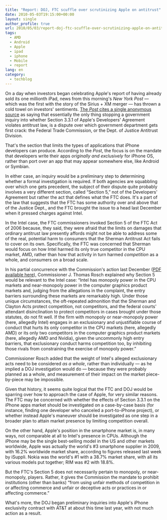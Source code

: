 ```yaml
---
title: "Report: DOJ, FTC scuffle over scrutinizing Apple on antitrust"
date: 2010-05-03T19:15:00+00:00
layout: single
author_profile: true
url: 2010/05/03/report-doj-ftc-scuffle-over-scrutinizing-apple-on-antitrust/
tags:
  - AMD
  - Android
  - Apple
  - ipad
  - iphone
  - Mobile
  - report
lang: en
category: 
  - techblog
---
```

On a day when investors began celebrating Apple's report of having already sold its one millionth iPad, news from this morning's _New York Post_ — which was the first with the story of the Sirius + XM merger — has thrown a cold towel on investors' sentiments. [The _Post_ cites a single anonymous source](http://www.nypost.com/p/news/business/an_antitrust_app_buvCWcJdjFoLD5vBSkguGO) as saying that essentially the only thing stopping a government inquiry into whether Section 3.3.1 of Apple's Developers' Agreement violates antitrust law, is a dispute over which government department gets first crack: the Federal Trade Commission, or the Dept. of Justice Antitrust Division. 

That's the section that limits the types of applications that iPhone developers can produce. According to the _Post_, the focus is on the mandate that developers write their apps _originally and exclusively_ for iPhone OS, rather than port over an app that may appear somewhere else, like Android or Symbian. 

In either case, an inquiry would be a preliminary step to determining whether a formal investigation is required. If both agencies are squabbling over which one gets precedent, the subject of their dispute quite probably involves a very different section, called “Section 5,” not of the Developers' Agreement but rather the act that defines what the FTC does. It's a part of the law that suggests that the FTC has some authority over and above that of the Justice Dept., and the FTC brought the issue to a head last December when it pressed charges against Intel. 

In the Intel case, the FTC commissioners invoked Section 5 of the FTC Act of 2006 because, they said, they were afraid that the limits on damages that ordinary antitrust law presently affords might not be able to address some of the real, potential harm to consumers that the Sherman Antitrust Act fails to cover on its own. Specifically, the FTC was concerned that Sherman would focus on how Intel harmed its only true competitor in the CPU market, AMD, rather than how that activity in turn harmed _competition_ as a whole, and consumers on a broad scale. 

In his partial concurrence with the Commission's action last December ([PDF available here](http://ftc.gov/os/adjpro/d9341/091216intelstatement.pdf)), Commissioner J. Thomas Rosch explained why Section 5 would be relevant to the Intel case: “Intel has monopoly power in the CPU markets and near-monopoly power in the computer graphics product markets and, judging from the allegations in the complaint, the entry barriers surrounding these markets are remarkably high. Under those unique circumstances, the oft-repeated admonition that the Sherman and Clayton Acts protect competition, not competitors, and the federal courts' attendant disinclination to protect competitors in cases brought under those statutes, do not fit well. If the firm with monopoly or near-monopoly power (here, allegedly Intel) engages in an exclusionary and unjustifiable course of conduct that hurts its only competitor in the CPU markets (here, allegedly AMD) or its only two competitors in the computer graphics product markets (here, allegedly AMD and Nvidia), given the uncommonly high entry barriers, that exclusionary conduct harms competition too, by inhibiting those rivals from constraining the exercise of monopoly power.” 

Commissioner Rosch added that the weight of Intel's alleged exclusionary acts need to be considered _as a whole_, rather than individually — as he implied a DOJ investigation would do — because they were probably planned as a whole, and measurement of their impact on the market piece-by-piece may be impossible. 

Given that history, it seems quite logical that the FTC and DOJ would be sparring over how to approach the case of Apple, for very similar reasons. The FTC may be concerned with whether the effects of Section 3.3.1 on the iPhone apps market should be investigated on a case-by-case basis (for instance, finding one developer who canceled a port-to-iPhone project), or whether instead Apple's maneuver should be investigated as one step in a broader plan to attain market presence by limiting competition overall. 

On the other hand, Apple's position in the smartphone market is, in many ways, not comparable at all to Intel's presence in CPUs. Although the iPhone may be the single best-selling model in the US and other markets worldwide, Apple was actually the world's #3 smartphone supplier in 2009, with 16.2% worldwide market share, according to figures released last week by iSuppli. Nokia was the world's #1 with a 38.7% market share, with all its various models put together; RIM was #2 with 18.8%. 

But the FTC's Section 5 does not necessarily pertain to monopoly, or near-monopoly, players. Rather, it gives the Commission the mandate to prohibit institutions (other than banks) “from using unfair methods of competition in or affecting commerce and unfair or deceptive acts or practices in or affecting commerce.” 

What's more, the DOJ began preliminary inquiries into Apple's iPhone exclusivity contract with AT&T at about this time last year, with not much action as a result.